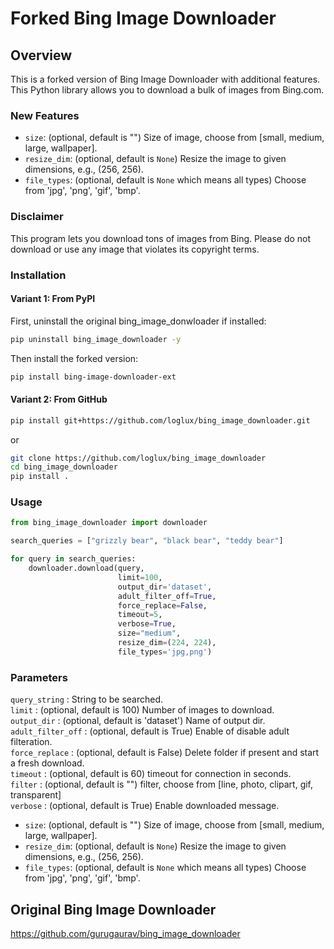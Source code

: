 # Forked Bing Image Downloader
## Overview
This is a forked version of Bing Image Downloader with additional features. This Python library allows you to download a bulk of images from Bing.com.

### New Features
- `size`: (optional, default is "") Size of image, choose from [small, medium, large, wallpaper].
- `resize_dim`: (optional, default is `None`) Resize the image to given dimensions, e.g., (256, 256).
- `file_types`: (optional, default is `None` which means all types) Choose from 'jpg', 'png', 'gif', 'bmp'.

### Disclaimer
This program lets you download tons of images from Bing.
Please do not download or use any image that violates its copyright terms. 

### Installation <br />

#### Variant 1: From PyPI

First, uninstall the original bing_image_donwloader if installed:
```bash
pip uninstall bing_image_downloader -y
````
Then install the forked version:
```bash
pip install bing-image-downloader-ext
```
#### Variant 2: From GitHub
```bash
pip install git+https://github.com/loglux/bing_image_downloader.git
```
or 
```bash
git clone https://github.com/loglux/bing_image_downloader
cd bing_image_downloader
pip install .
```
### Usage <br />
```python
from bing_image_downloader import downloader

search_queries = ["grizzly bear", "black bear", "teddy bear"]

for query in search_queries:
    downloader.download(query, 
                        limit=100,  
                        output_dir='dataset', 
                        adult_filter_off=True, 
                        force_replace=False, 
                        timeout=5, 
                        verbose=True,
                        size="medium",
                        resize_dim=(224, 224),
                        file_types='jpg,png')
```
### Parameters
`query_string` : String to be searched.<br />
`limit` : (optional, default is 100) Number of images to download.<br />
`output_dir` : (optional, default is 'dataset') Name of output dir.<br />
`adult_filter_off` : (optional, default is True) Enable of disable adult filteration.<br />
`force_replace` : (optional, default is False) Delete folder if present and start a fresh download.<br />
`timeout` : (optional, default is 60) timeout for connection in seconds.<br />
`filter` : (optional, default is "") filter, choose from [line, photo, clipart, gif, transparent]<br />
`verbose` : (optional, default is True) Enable downloaded message.<br />
- `size`: (optional, default is "") Size of image, choose from [small, medium, large, wallpaper].
- `resize_dim`: (optional, default is `None`) Resize the image to given dimensions, e.g., (256, 256).
- `file_types`: (optional, default is `None` which means all types) Choose from 'jpg', 'png', 'gif', 'bmp'.

## Original Bing Image Downloader
https://github.com/gurugaurav/bing_image_downloader




